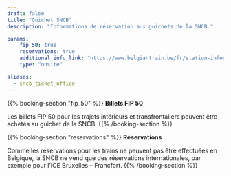 ```yaml
---
draft: false
title: "Guichet SNCB"
description: "Informations de réservation aux guichets de la SNCB."

params:
    fip_50: true
    reservations: true
    additional_info_link: "https://www.belgiantrain.be/fr/station-information/nmbs-stations/ticket-offices"
    type: "onsite"

aliases:
  - sncb_ticket_office
---
```


{{% booking-section "fip_50" %}}
**Billets FIP 50**

Les billets FIP 50 pour les trajets intérieurs et transfrontaliers peuvent être achetés au guichet de la SNCB.
{{% /booking-section %}}

{{% booking-section "reservations" %}}
**Réservations**

Comme les réservations pour les trains ne peuvent pas être effectuées en Belgique, la SNCB ne vend que des réservations internationales, par exemple pour l’ICE Bruxelles – Francfort.
{{% /booking-section %}}
